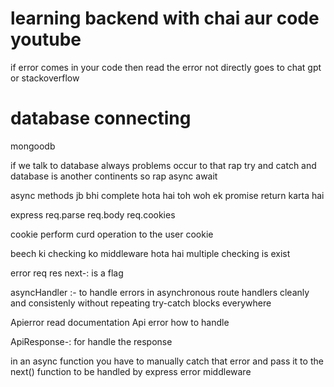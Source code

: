 # learning backend with chai aur code youtube

if error comes in your code then read the error not directly goes to chat gpt or stackoverflow

# database connecting
mongoodb

if we talk to database always problems occur to that rap try and catch 
and database is another continents so rap async await

async methods jb bhi complete hota hai toh woh ek promise return karta hai

express
req.parse
req.body
req.cookies

cookie perform curd operation to the user cookie


<!-- middleware -->
beech ki checking ko middleware hota hai
multiple checking is exist

error
req
res
next-: is a flag 


<!-- utils -->
asyncHandler :- to handle errors in asynchronous route handlers cleanly and consistenly without repeating try-catch blocks everywhere

Apierror read documentation 
Api error how to handle


ApiResponse-: for handle the response 

in an async function you have to manually catch that error and pass it to the next() function to be handled by express error middleware